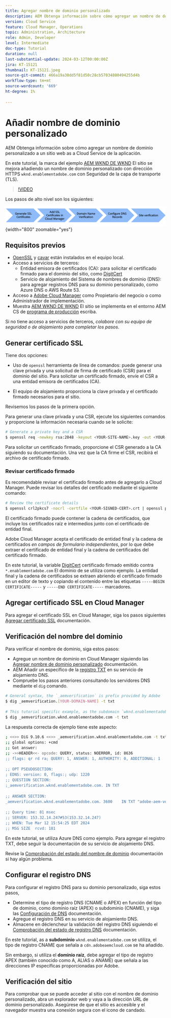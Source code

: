 ```yaml
---
title: Agregar nombre de dominio personalizado
description: AEM Obtenga información sobre cómo agregar un nombre de dominio personalizado a la lista de nombres de dominio como sitio alojado en un servicio en la nube de.
version: Cloud Service
feature: Cloud Manager, Operations
topic: Administration, Architecture
role: Admin, Developer
level: Intermediate
doc-type: Tutorial
duration: null
last-substantial-update: 2024-03-12T00:00:00Z
jira: KT-15121
thumbnail: KT-15121.jpeg
source-git-commit: 466a19a30dd5f81d50c28cb57034800494255d4b
workflow-type: tm+mt
source-wordcount: '669'
ht-degree: 1%

---
```



# Añadir nombre de dominio personalizado

AEM Obtenga información sobre cómo agregar un nombre de dominio personalizado a un sitio web as a Cloud Service de la aplicación.

En este tutorial, la marca del ejemplo [AEM WKND DE WKND](https://github.com/adobe/aem-guides-wknd) El sitio se mejora añadiendo un nombre de dominio personalizado con dirección HTTPS `wknd.enablementadobe.com` con Seguridad de la capa de transporte (TLS).

>[!VIDEO](https://video.tv.adobe.com/v/3427817?quality=12&learn=on)

Los pasos de alto nivel son los siguientes:

![Nombre de dominio personalizado alto](./assets/add-custom-domain-name-steps.png){width="800" zoomable="yes"}

## Requisitos previos

- [OpenSSL](https://www.openssl.org/) y [cavar](https://www.isc.org/blogs/dns-checker/) están instalados en el equipo local.
- Acceso a servicios de terceros:
   - Entidad emisora de certificados (CA): para solicitar el certificado firmado para el dominio del sitio, como [DigitCert](https://www.digicert.com/)
   - Servicio de alojamiento del Sistema de nombres de dominio (DNS): para agregar registros DNS para su dominio personalizado, como Azure DNS o AWS Route 53.
- Acceso a [Adobe Cloud Manager](https://my.cloudmanager.adobe.com/) como Propietario del negocio o como Administrador de implementación.
- Muestra [AEM WKND DE WKND](https://github.com/adobe/aem-guides-wknd) El sitio se implementa en el entorno AEM CS de [programa de producción](https://experienceleague.adobe.com/docs/experience-manager-cloud-service/content/implementing/using-cloud-manager/programs/introduction-production-programs.html) escriba.

Si no tiene acceso a servicios de terceros, _colabore con su equipo de seguridad o de alojamiento para completar los pasos_.

## Generar certificado SSL

Tiene dos opciones:

- Uso de `openssl` herramienta de línea de comandos: puede generar una clave privada y una solicitud de firma de certificado (CSR) para el dominio del sitio. Para solicitar un certificado firmado, envíe el CSR a una entidad emisora de certificados (CA).

- El equipo de alojamiento proporciona la clave privada y el certificado firmado necesarios para el sitio.

Revisemos los pasos de la primera opción.

Para generar una clave privada y una CSR, ejecute los siguientes comandos y proporcione la información necesaria cuando se le solicite:

```bash
# Generate a private key and a CSR
$ openssl req -newkey rsa:2048 -keyout <YOUR-SITE-NAME>.key -out <YOUR-SITE-NAME>.csr -nodes
```

Para solicitar un certificado firmado, proporcione el CSR generado a la CA siguiendo su documentación. Una vez que la CA firme el CSR, recibirá el archivo de certificado firmado.

### Revisar certificado firmado

Es recomendable revisar el certificado firmado antes de agregarlo a Cloud Manager. Puede revisar los detalles del certificado mediante el siguiente comando:

```bash
# Review the certificate details
$ openssl crl2pkcs7 -nocrl -certfile <YOUR-SIGNED-CERT>.crt | openssl pkcs7 -print_certs -noout
```

El certificado firmado puede contener la cadena de certificados, que incluye los certificados raíz e intermedios junto con el certificado de entidad final.

Adobe Cloud Manager acepta el certificado de entidad final y la cadena de certificados _en campos de formulario independientes_, por lo que debe extraer el certificado de entidad final y la cadena de certificados del certificado firmado.

En este tutorial, la variable [DigitCert](https://www.digicert.com/) certificado firmado emitido contra `*.enablementadobe.com` El dominio de se utiliza como ejemplo. La entidad final y la cadena de certificados se extraen abriendo el certificado firmado en un editor de texto y copiando el contenido entre las etiquetas `-----BEGIN CERTIFICATE-----` y `-----END CERTIFICATE-----` marcadores.

## Agregar certificado SSL en Cloud Manager

Para agregar el certificado SSL en Cloud Manager, siga los pasos siguientes [Agregar certificado SSL](https://experienceleague.adobe.com/docs/experience-manager-cloud-service/content/implementing/using-cloud-manager/manage-ssl-certificates/add-ssl-certificate.html) documentación.

## Verificación del nombre del dominio

Para verificar el nombre de dominio, siga estos pasos:

- Agregue un nombre de dominio en Cloud Manager siguiendo las [Agregar nombre de dominio personalizado](https://experienceleague.adobe.com/docs/experience-manager-cloud-service/content/implementing/using-cloud-manager/custom-domain-names/add-custom-domain-name.html) documentación.
- AEM Añadir un específico de la [registro TXT](https://experienceleague.adobe.com/docs/experience-manager-cloud-service/content/implementing/using-cloud-manager/custom-domain-names/add-text-record.html) en su servicio de alojamiento DNS.
- Compruebe los pasos anteriores consultando los servidores DNS mediante el `dig` comando.

```bash
# General syntax, the `_aemverification` is prefix provided by Adobe
$ dig _aemverification.[YOUR-DOMAIN-NAME] -t txt

# This tutorial specific example, as the subdomain `wknd.enablementadobe.com` is used
$ dig _aemverification.wknd.enablementadobe.com -t txt
```

La respuesta correcta de ejemplo tiene este aspecto:

```bash
; <<>> DiG 9.10.6 <<>> _aemverification.wknd.enablementadobe.com -t txt
;; global options: +cmd
;; Got answer:
;; ->>HEADER<<- opcode: QUERY, status: NOERROR, id: 8636
;; flags: qr rd ra; QUERY: 1, ANSWER: 1, AUTHORITY: 0, ADDITIONAL: 1

;; OPT PSEUDOSECTION:
; EDNS: version: 0, flags:; udp: 1220
;; QUESTION SECTION:
;_aemverification.wknd.enablementadobe.com. IN TXT

;; ANSWER SECTION:
_aemverification.wknd.enablementadobe.com. 3600    IN TXT "adobe-aem-verification=wknd.enablementadobe.com/105881/991000/bef0e843-9280-4385-9984-357ed9a4217b"

;; Query time: 81 msec
;; SERVER: 153.32.14.247#53(153.32.14.247)
;; WHEN: Tue Mar 12 15:54:25 EDT 2024
;; MSG SIZE  rcvd: 181
```

En este tutorial, se utiliza Azure DNS como ejemplo. Para agregar el registro TXT, debe seguir la documentación de su servicio de alojamiento DNS.

Revise la [Comprobación del estado del nombre de dominio](https://experienceleague.adobe.com/docs/experience-manager-cloud-service/content/implementing/using-cloud-manager/custom-domain-names/check-domain-name-status.html) documentación si hay algún problema.

## Configurar el registro DNS

Para configurar el registro DNS para su dominio personalizado, siga estos pasos,

- Determine el tipo de registro DNS (CNAME o APEX) en función del tipo de dominio, como dominio raíz (APEX) o subdominio (CNAME), y siga las [Configuración de DNS](https://experienceleague.adobe.com/docs/experience-manager-cloud-service/content/implementing/using-cloud-manager/custom-domain-names/configure-dns-settings.html) documentación.
- Agregue el registro DNS en su servicio de alojamiento DNS.
- Almacene en déclencheur la validación del registro DNS siguiendo el [Comprobación del estado de registro DNS](https://experienceleague.adobe.com/docs/experience-manager-cloud-service/content/implementing/using-cloud-manager/custom-domain-names/check-dns-record-status.html) documentación.

En este tutorial, as a **subdominio** `wknd.enablementadobe.com` se utiliza, el tipo de registro CNAME que señala a `cdn.adobeaemcloud.com` se ha añadido.

Sin embargo, si utiliza el **dominio raíz**, debe agregar el tipo de registro APEX (también conocido como A, ALIAS o ANAME) que señala a las direcciones IP específicas proporcionadas por Adobe.

## Verificación del sitio

Para comprobar que se puede acceder al sitio con el nombre de dominio personalizado, abra un explorador web y vaya a la dirección URL de dominio personalizado. Asegúrese de que el sitio es accesible y el navegador muestra una conexión segura con el icono de candado.


